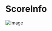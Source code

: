 # ScoreInfo
![image](https://github.com/user-attachments/assets/2c5500e2-db7c-4e9d-85c2-025516e209f0)

